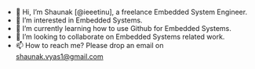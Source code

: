 - 👋 Hi, I’m Shaunak [@ieeetinu], a freelance Embedded System Engineer.
- 👀 I’m interested in Embedded Systems.
- 🌱 I’m currently learning how to use Github for Embedded Systems.
- 💞️ I’m looking to collaborate on Embedded Systems related work.
- 📫 How to reach me? Please drop an email on shaunak.vyas1@gmail.com

<!---
ieeetinu/ieeetinu is a ✨ special ✨ repository because its `README.md` (this file) appears on your GitHub profile.
You can click the Preview link to take a look at your changes.
--->

